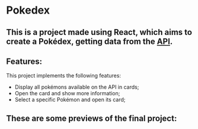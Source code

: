 # Pokedex

## This is a project made using React, which aims to create a Pokédex, getting data from the [API](https://documenter.getpostman.com/view/10670805/SzS2xToN).

## Features:
This project implements the following features:
- Display all pokémons available on the API in cards;
- Open the card and show more information;
- Select a specific Pokémon and open its card;

## These are some previews of the final project:
